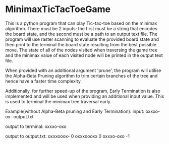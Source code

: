 # MinimaxTicTacToeGame

This is a python program that can play Tic-tac-toe based on the minimax algorithm. 
There must be 2 inputs: the first must be a string that encodes the board state, and the second must be a path to an output text file.
The program will use raster scanning to evaluate the provided board state and then print to the terminal the board state resulting from the best possible move. 
The state of all of the nodes visited when traversing the game tree and the minimax value of each visited node will be printed in the output text file. 

When provided with an additional argument 'prune', the program will utilise the Alpha-Beta Pruning algorithm to trim certain branches of the tree and hence have a faster time complexity.

Additionally, for further speed-up of the program, Early Termination is also implemented and will be used when providing an additional input value. This is used to terminal the minimax tree traversal early. 

Example(without Alpha-Beta pruning and Early Termination): 
input: oxxxo-ox- output.txt

output to terminal: oxxxo-oxo

output to output.txt: oxxxooox- 0
                              oxxxoooxx 0
                              oxxxo-oxo -1
